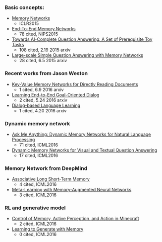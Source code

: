### Basic concepts:
- [Memory Networks][1]
	- ICLR2015
- [End-To-End Memory Networks][2]
	- 78 cited, NIPS2015
- [Towards AI-Complete Question Answering: A Set of Prerequisite Toy Tasks][3]
	- 108 cited, 2.19 2015 arxiv
- [Large-scale Simple Question Answering with Memory Networks][4] 
	- 28 cited, 6.5 2015 arxiv

### Recent works from Jason Weston
- [Key-Value Memory Networks for Directly Reading Documents][5]
	- 1 cited, 6.9 2016 arxiv
- [Learning End-to-End Goal-Oriented Dialog][6]
	- 2 cited, 5.24 2016 arxiv
- [Dialog-based Language Learning][7]
	- 1 cited, 4.20 2016 arxiv

### Dynamic memory network 
- [Ask Me Anything: Dynamic Memory Networks for Natural Language Processing][8]
	- 71 cited, ICML2016
- [Dynamic Memory Networks for Visual and Textual Question Answering][9]
	- 17 cited, ICML2016

### Memory Network from DeepMind
 - [Associative Long Short-Term Memory][10]
	- 4 cited, ICML2016
- [Meta-Learning with Memory-Augmented Neural Networks][11]
	- 3 cited, ICML2016

### RL and generative model
- [Control of Memory, Active Perception, and Action in Minecraft][12]
	- 2 cited, ICML2016
- [Learning to Generate with Memory][13]
	- 0 cited, ICML2016








[1]:	http://arxiv.org/abs/1410.3916
[2]:	http://papers.nips.cc/paper/5846-end-to-end-memory-networks
[3]:	http://arxiv.org/abs/1502.05698
[4]:	http://arxiv.org/abs/1506.02075
[5]:	http://arxiv.org/abs/1606.03126
[6]:	http://arxiv.org/abs/1605.07683
[7]:	http://arxiv.org/abs/1604.06045
[8]:	http://arxiv.org/abs/1506.07285
[9]:	http://arxiv.org/abs/1603.01417
[10]:	http://arxiv.org/abs/1602.03032
[11]:	http://jmlr.org/proceedings/papers/v48/santoro16.pdf
[12]:	http://arxiv.org/abs/1605.09128
[13]:	http://arxiv.org/abs/1602.07416